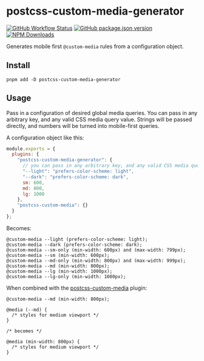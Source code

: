 # postcss-custom-media-generator

[![GitHub Workflow Status](https://img.shields.io/github/actions/workflow/status/allmyfutures/postcss-custom-media-generator/test.yml?branch=main&label=Unit%20Tests&style=flat-square)](https://github.com/allmyfutures/postcss-custom-media-generator)
[![GitHub package.json version](https://img.shields.io/github/package-json/v/allmyfutures/postcss-custom-media-generator?style=flat-square)](https://github.com/allmyfutures/postcss-custom-media-generator/releases/latest)
[![NPM Downloads](https://img.shields.io/npm/dt/postcss-custom-media-generator?label=npm%20downloads&style=flat-square)](https://www.npmjs.com/package/postcss-custom-media-generator)

Generates mobile first `@custom-media` rules from a configuration object.

## Install

```shell
pnpm add -D postcss-custom-media-generator
```

## Usage

Pass in a configuration of desired global media queries. You can pass in any arbitrary key, and any valid CSS media query value. Strings will be passed directly, and numbers will be turned into mobile-first queries.

A configuration object like this:

```js
module.exports = {
  plugins: {
    "postcss-custom-media-generator": {
      // you can pass in any arbitrary key, and any valid CSS media query value
      "--light": "prefers-color-scheme: light",
      "--dark": "prefers-color-scheme: dark",
      sm: 600,
      md: 800,
      lg: 1000
    },
    "postcss-custom-media": {}
  }
};
```

Becomes:

```postcss
@custom-media --light (prefers-color-scheme: light);
@custom-media --dark (prefers-color-scheme: dark);
@custom-media --sm-only (min-width: 600px) and (max-width: 799px);
@custom-media --sm (min-width: 600px);
@custom-media --md-only (min-width: 800px) and (max-width: 999px);
@custom-media --md (min-width: 800px);
@custom-media --lg (min-width: 1000px);
@custom-media --lg-only (min-width: 1000px);
```

When combined with the [postcss-custom-media] plugin:

```postcss
@custom-media --md (min-width: 800px);

@media (--md) {
  /* styles for medium viewport */
}

/* becomes */

@media (min-width: 800px) {
  /* styles for medium viewport */
}
```

[postcss-custom-media]: https://github.com/csstools/postcss-plugins/tree/main/plugins/postcss-custom-media
[postcss-custom-env]: https://github.com/csstools/postcss-plugins/tree/main/plugin-packs/postcss-preset-env
